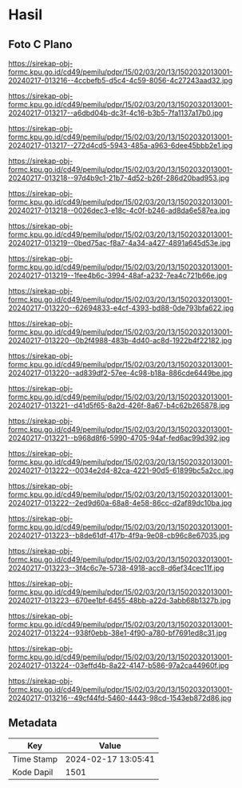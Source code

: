 # Hasil

## Foto C Plano

https://sirekap-obj-formc.kpu.go.id/cd49/pemilu/pdpr/15/02/03/20/13/1502032013001-20240217-013216--4ccbefb5-d5c4-4c59-8056-4c27243aad32.jpg

https://sirekap-obj-formc.kpu.go.id/cd49/pemilu/pdpr/15/02/03/20/13/1502032013001-20240217-013217--a6dbd04b-dc3f-4c16-b3b5-7fa1137a17b0.jpg

https://sirekap-obj-formc.kpu.go.id/cd49/pemilu/pdpr/15/02/03/20/13/1502032013001-20240217-013217--272d4cd5-5943-485a-a963-6dee45bbb2e1.jpg

https://sirekap-obj-formc.kpu.go.id/cd49/pemilu/pdpr/15/02/03/20/13/1502032013001-20240217-013218--97d4b9c1-21b7-4d52-b26f-286d20bad953.jpg

https://sirekap-obj-formc.kpu.go.id/cd49/pemilu/pdpr/15/02/03/20/13/1502032013001-20240217-013218--0026dec3-e18c-4c0f-b246-ad8da6e587ea.jpg

https://sirekap-obj-formc.kpu.go.id/cd49/pemilu/pdpr/15/02/03/20/13/1502032013001-20240217-013219--0bed75ac-f8a7-4a34-a427-4891a645d53e.jpg

https://sirekap-obj-formc.kpu.go.id/cd49/pemilu/pdpr/15/02/03/20/13/1502032013001-20240217-013219--1fee4b6c-3994-48af-a232-7ea4c721b66e.jpg

https://sirekap-obj-formc.kpu.go.id/cd49/pemilu/pdpr/15/02/03/20/13/1502032013001-20240217-013220--62694833-e4cf-4393-bd88-0de793bfa622.jpg

https://sirekap-obj-formc.kpu.go.id/cd49/pemilu/pdpr/15/02/03/20/13/1502032013001-20240217-013220--0b2f4988-483b-4d40-ac8d-1922b4f22182.jpg

https://sirekap-obj-formc.kpu.go.id/cd49/pemilu/pdpr/15/02/03/20/13/1502032013001-20240217-013220--ad839df2-57ee-4c98-b18a-886cde6449be.jpg

https://sirekap-obj-formc.kpu.go.id/cd49/pemilu/pdpr/15/02/03/20/13/1502032013001-20240217-013221--d41d5f65-8a2d-426f-8a67-b4c62b265878.jpg

https://sirekap-obj-formc.kpu.go.id/cd49/pemilu/pdpr/15/02/03/20/13/1502032013001-20240217-013221--b968d8f6-5990-4705-94af-fed6ac99d392.jpg

https://sirekap-obj-formc.kpu.go.id/cd49/pemilu/pdpr/15/02/03/20/13/1502032013001-20240217-013222--0034e2d4-82ca-4221-90d5-61899bc5a2cc.jpg

https://sirekap-obj-formc.kpu.go.id/cd49/pemilu/pdpr/15/02/03/20/13/1502032013001-20240217-013222--2ed9d60a-68a8-4e58-86cc-d2af89dc10ba.jpg

https://sirekap-obj-formc.kpu.go.id/cd49/pemilu/pdpr/15/02/03/20/13/1502032013001-20240217-013223--b8de61df-417b-4f9a-9e08-cb96c8e67035.jpg

https://sirekap-obj-formc.kpu.go.id/cd49/pemilu/pdpr/15/02/03/20/13/1502032013001-20240217-013223--3f4c6c7e-5738-4918-acc8-d6ef34cec11f.jpg

https://sirekap-obj-formc.kpu.go.id/cd49/pemilu/pdpr/15/02/03/20/13/1502032013001-20240217-013223--670ee1bf-6455-48bb-a22d-3abb68b1327b.jpg

https://sirekap-obj-formc.kpu.go.id/cd49/pemilu/pdpr/15/02/03/20/13/1502032013001-20240217-013224--938f0ebb-38e1-4f90-a780-bf7691ed8c31.jpg

https://sirekap-obj-formc.kpu.go.id/cd49/pemilu/pdpr/15/02/03/20/13/1502032013001-20240217-013224--03effd4b-8a22-4147-b586-97a2ca44960f.jpg

https://sirekap-obj-formc.kpu.go.id/cd49/pemilu/pdpr/15/02/03/20/13/1502032013001-20240217-013216--49cf44fd-5460-4443-98cd-1543eb872d86.jpg


## Metadata

| Key        | Value               |
| ---------- | ------------------- |
| Time Stamp | 2024-02-17 13:05:41 |
| Kode Dapil | 1501                |




